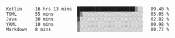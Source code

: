 <!--START_SECTION:waka-->
```text
Kotlin     16 hrs 13 mins  ██████████████████████▒░░   89.40 % 
TOML       55 mins         █▒░░░░░░░░░░░░░░░░░░░░░░░   05.05 % 
Java       30 mins         ▓░░░░░░░░░░░░░░░░░░░░░░░░   02.82 % 
YAML       10 mins         ▒░░░░░░░░░░░░░░░░░░░░░░░░   00.98 % 
Markdown   8 mins          ▒░░░░░░░░░░░░░░░░░░░░░░░░   00.77 % 
```
<!--END_SECTION:waka-->
